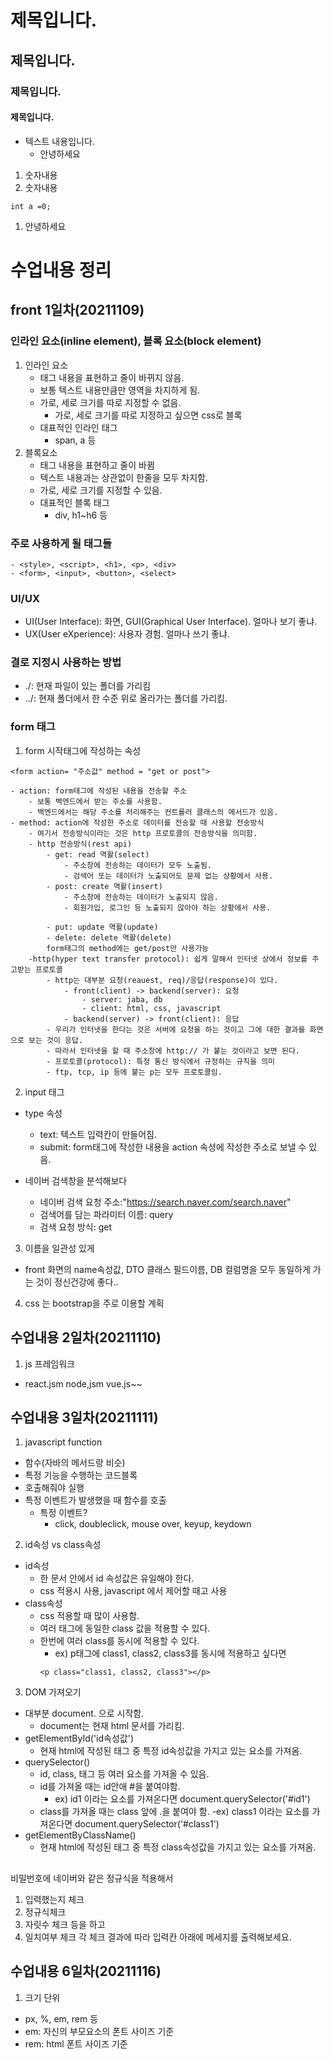 # 제목입니다.
## 제목입니다.
### 제목입니다.
#### 제목입니다.
- 텍스트 내용입니다.
    - 안녕하세요
1. 숫자내용
1. 숫자내용
```
int a =0;
```
1. 안녕하세요


# 수업내용 정리
## front 1일차(20211109)
### 인라인 요소(inline element), 블록 요소(block element)
1. 인라인 요소
    - 태그 내용을 표현하고 줄이 바뀌지 않음.
    - 보통 텍스트 내용만큼만 영역을 차지하게 됨.
    - 가로, 세로 크기를 따로 지정할 수 없음.
        - 가로, 세로 크기를 따로 지정하고 싶으면 css로 블록
    - 대표적인 인라인 태그
        - span, a 등
2. 블록요소
    - 태그 내용을 표현하고 줄이 바뀜
    - 텍스트 내용과는 상관없이 한줄을 모두 차지함.
    - 가로, 세로 크기를 지정할 수 있음.
    - 대표적인 블록 태그
        - div, h1~h6 등
### 주로 사용하게 될 태그들
```
- <style>, <script>, <h1>, <p>, <div>
- <form>, <input>, <button>, <select>
```

### UI/UX
- UI(User Interface): 화면, GUI(Graphical User Interface). 얼마나 보기 좋냐.
- UX(User eXperience): 사용자 경험. 얼마나 쓰기 좋냐.

### 결로 지정시 사용하는 방법
- ./: 현재 파일이 있는 폴더를 가리킴
- ../: 현재 폴더에서 한 수준 위로 올라가는 폴더를 가리킴.

### form 태그
1. form 시작태그에 작성하는 속성
```
<form action= "주소값" method = "get or post">
```
    - action: form태그에 작성된 내용을 전송할 주소
        - 보통 벡엔드에서 받는 주소를 사용함.
        - 백엔드에서는 해당 주소를 처리해주는 컨트롤러 클래스의 메서드가 있음.
    - method: action에 작성한 주소로 데이터를 전송할 때 사용할 전송방식
        - 여기서 전송방식이라는 것은 http 프로토콜의 전송방식을 의미함.
        - http 전송방식(rest api)
            - get: read 역활(select)
                - 주소창에 전송하는 데이터가 모두 노출됨.
                - 검색어 또는 데이터가 노출되어도 문제 없는 상황에서 사용.
            - post: create 역활(insert)
                - 주소창에 전송하는 데이터가 노출되지 않음.
                - 회원가입, 로그인 등 노출되지 않아야 하는 상황에서 사용.

            - put: update 역활(update)
            - delete: delete 역활(delete)
            form태그의 method에는 get/post만 사용가능
        -http(hyper text transfer protocol): 쉽게 말해서 인터넷 상에서 정보를 주고받는 프로토콜
            - http는 대부분 요청(reauest, req)/응답(response)이 있다.
                - front(client) -> backend(server): 요청
                    - server: jaba, db
                    - client: html, css, javascript
                - backend(server) -> front(client): 응답
            - 우리가 인터넷을 한다는 것은 서버에 요청을 하는 것이고 그에 대한 결과를 화면으로 보는 것이 응답.
            - 따라서 인터넷을 할 때 주소창에 http:// 가 붙는 것이라고 보면 된다.
            - 프로토콜(protocol): 특정 통신 방식에서 규정하는 규칙을 의미
            - ftp, tcp, ip 등에 붙는 p는 모두 프로토콜임.

2. input 태그
- type 속성
    - text: 텍스트 입력칸이 만들어짐.
    - submit: form태그에 작성한 내용을 action 속성에 작성한 주소로 보낼 수 있음.

- 네이버 검색창을 분석해보다
    - 네이버 검색 요청 주소:"https://search.naver.com/search.naver"
    - 검색어를 담는 파라미터 이름: query
    - 검색 요청 방식: get

3. 이름을 일관성 있게
- front 화면의 name속성값, DTO 클래스 필드이름, DB 컬럼명을 모두 동일하게 가는 것이 정신건강에 좋다..

4. css 는 bootstrap을 주로 이용할 계획

## 수업내용 2일차(20211110)
1. js 프레임워크

- react.jsm node,jsm vue.js~~

## 수업내용 3일차(20211111)
1. javascript function
- 함수(자바의 메서드랑 비슷)
- 특정 기능을 수행하는 코드블록
- 호출해줘야  실행
- 특정 이벤트가 발생했을 때 함수를 호출
    - 특정 이벤트?
        - click, doubleclick, mouse over, keyup, keydown

2. id속성 vs class속성
- id속성
    - 한 문서 안에서 id 속성값은 유일해야 한다.
    - css 적용시 사용, javascript 에서 제어할 때고 사용
- class속성
    - css 적용할 때 많이 사용함.
    - 여러 태그에 동일한 class 값을 적용할 수 있다.
    - 한번에 여러 class를 동시에 적용할 수 있다.
        - ex) p태그에 class1, class2, class3를 동시에 적용하고 싶다면
        ```
        <p class="class1, class2, class3"></p>

3. DOM 가져오기
- 대부분 document. 으로 시작함.
    - document는 현재 html 문서를 가리킴.
- getElementById('id속성값')
    - 현재 html에 작성된 태그 중 특정 id속성값을 가지고 있는 요소를 가져옴.
- querySelector()
    - id, class, 태그 등 여러 요소를 가져올 수 있음.
    - id를 가져올 때는 id안애 #을 붙여야함.
        - ex) id1 이라는 요소를 가져온다면 document.querySelector('#id1')
    - class를 가져올 때는 class 앞에 .을 붙여야 함.
        -ex) class1 이라는 요소를 가져온다면 document.querySelector('#class1')
- getElementByClassName()
    - 현재 html에 작성된 태그 중 특정 class속성값을 가지고 있는 요소를 가져옴.

##
비밀번호에 네이버와 같은 정규식을 적용해서
1. 입력했는지 체크
2. 정규식체크
3. 자릿수 체크 등을 하고
4. 일치여부 체크
각 체크 결과에 따라 입력칸 아래에 메세지를 출력해보세요.

## 수업내용 6일차(20211116)
1. 크기 단위
- px, %, em, rem 등
- em: 자신의 부모요소의 폰트 사이즈 기준
- rem: html 폰트 사이즈 기준